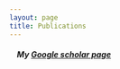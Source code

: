 ```yaml
---
layout: page
title: Publications
---
```


##### &nbsp;&nbsp;&nbsp; My [Google scholar page](https://scholar.google.com/citations?user=yTnUnBEAAAAJ&hl=en)


&nbsp;

